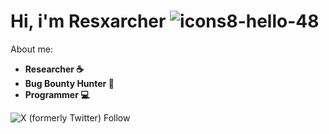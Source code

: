 # Hi, i'm Resxarcher ![icons8-hello-48](https://github.com/Resxarcher/Resxarcher/assets/137298098/6919157c-32fd-4f80-b6c8-e1fb94a17f9b)

About me:
- **Researcher ☕**
- **Bug Bounty Hunter 🐛**
- **Programmer 💻**

![X (formerly Twitter) Follow](https://img.shields.io/twitter/follow/resxarcher)
